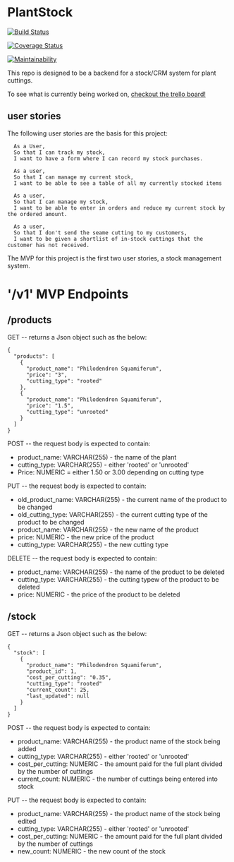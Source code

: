 # PlantStock

[![Build Status](https://travis-ci.com/Edward-Phillips/plantStock.svg?branch=plantStock)](https://travis-ci.com/Edward-Phillips/plantStock)

[![Coverage Status](https://coveralls.io/repos/github/Edward-Phillips/plantStock/badge.svg)](https://coveralls.io/github/Edward-Phillips/plantStock)

[![Maintainability](https://api.codeclimate.com/v1/badges/35be65ea2ae5dd89f775/maintainability)](https://codeclimate.com/github/Edward-Phillips/plantStock/maintainability)


This repo is designed to be a backend for a stock/CRM system for plant cuttings.

To see what is currently being worked on, [checkout the trello board!](https://trello.com/b/viyg5PqG/merry-site)

## user stories

The following user stories are the basis for this project:

```
  As a User,
  So that I can track my stock,
  I want to have a form where I can record my stock purchases.

  As a user,
  So that I can manage my current stock,
  I want to be able to see a table of all my currently stocked items

  As a user,
  So that I can manage my stock,
  I want to be able to enter in orders and reduce my current stock by the ordered amount.

  As a user,
  So that I don't send the seame cutting to my customers,
  I want to be given a shortlist of in-stock cuttings that the customer has not received.
```

The MVP for this project is the first two user stories, a stock management system.


# '/v1' MVP Endpoints

## /products
GET  -- returns a Json object such as the below:

```
{
  "products": [
    {
      "product_name": "Philodendron Squamiferum",
      "price": "3",
      "cutting_type": "rooted"
    },
    {
      "product_name": "Philodendron Squamiferum",
      "price": "1.5",
      "cutting_type": "unrooted"
    }
  ]
}
```

POST -- the request body is expected to contain:

- product_name: VARCHAR(255) - the name of the plant
- cutting_type: VARCHAR(255) - either 'rooted' or 'unrooted'
- Price: NUMERIC = either 1.50 or 3.00 depending on cutting type

PUT -- the request body is expected to contain:

- old_product_name: VARCHAR(255) - the current name of the product to be changed
- old_cutting_type: VARCHAR(255) - the current cutting type of the product to be changed
- product_name: VARCHAR(255) - the new name of the product
- price: NUMERIC - the new price of the product
- cutting_type: VARCHAR(255) - the new cutting type

DELETE  -- the request body is expected to contain:

- product_name: VARCHAR(255) - the name of the product to be deleted
- cutting_type: VARCHAR(255) - the cutting typew of the product to be deleted
- price: NUMERIC - the price of the product to be deleted


## /stock

GET  -- returns a Json object such as the below:

```
{
  "stock": [
    {
      "product_name": "Philodendron Squamiferum",
      "product_id": 1,
      "cost_per_cutting": "0.35",
      "cutting_type": "rooted"
      "current_count": 25,
      "last_updated": null
    }
  ]
}
```

POST -- the request body is expected to contain:

- product_name: VARCHAR(255) - the product name of the stock being added
- cutting_type: VARCHAR(255) - either 'rooted' or 'unrooted'
- cost_per_cutting: NUMERIC - the amount paid for the full plant divided by the number of cuttings
- current_count: NUMERIC - the number of cuttings being entered into stock

PUT -- the request body is expected to contain:

- product_name: VARCHAR(255) - the product name of the stock being edited
- cutting_type: VARCHAR(255) - either 'rooted' or 'unrooted'
- cost_per_cutting: NUMERIC - the amount paid for the full plant divided by the number of cuttings
- new_count: NUMERIC - the new count of the stock

